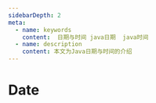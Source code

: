 ```yaml
---
sidebarDepth: 2
meta:
  - name: keywords
    content:  日期与时间 java日期  java时间 
  - name: description
    content: 本文为Java日期与时间的介绍
---
```


# Date

